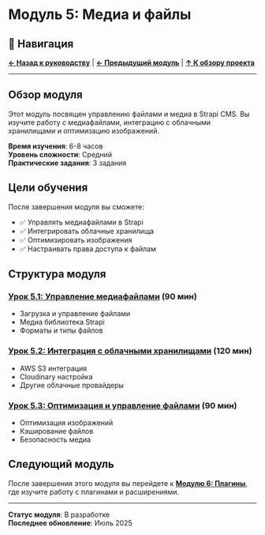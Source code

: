 # Модуль 5: Медиа и файлы

## 🧭 Навигация

**[← Назад к руководству](../README.md)** | **[← Предыдущий модуль](../module-04/README.md)** | **[↑ К обзору проекта](../../README.md)**

---

## Обзор модуля

Этот модуль посвящен управлению файлами и медиа в Strapi CMS. Вы изучите работу с медиафайлами, интеграцию с облачными хранилищами и оптимизацию изображений.

**Время изучения**: 6-8 часов  
**Уровень сложности**: Средний  
**Практические задания**: 3 задания

## Цели обучения

После завершения модуля вы сможете:
- ✅ Управлять медиафайлами в Strapi
- ✅ Интегрировать облачные хранилища
- ✅ Оптимизировать изображения
- ✅ Настраивать права доступа к файлам

## Структура модуля

### [Урок 5.1: Управление медиафайлами](lesson-05-1/README.md) (90 мин)
- Загрузка и управление файлами
- Медиа библиотека Strapi
- Форматы и типы файлов

### [Урок 5.2: Интеграция с облачными хранилищами](lesson-05-2/README.md) (120 мин)
- AWS S3 интеграция
- Cloudinary настройка
- Другие облачные провайдеры

### [Урок 5.3: Оптимизация и управление файлами](lesson-05-3/README.md) (90 мин)
- Оптимизация изображений
- Кэширование файлов
- Безопасность медиа

## Следующий модуль

После завершения этого модуля вы перейдете к **[Модулю 6: Плагины](../module-06/README.md)**, где изучите работу с плагинами и расширениями.

---

**Статус модуля**: В разработке  
**Последнее обновление**: Июль 2025 